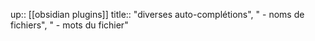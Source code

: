 up:: [[obsidian plugins]]
title:: "diverses auto-complétions", " - noms de fichiers", " - mots du fichier"

